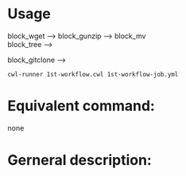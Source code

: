 # Usage
block_wget --> block_gunzip --> block_mv  
block_tree -->

block_gitclone -->

```
cwl-runner 1st-workflow.cwl 1st-workflow-job.yml
```

# Equivalent command: 
none

# Gerneral description:

